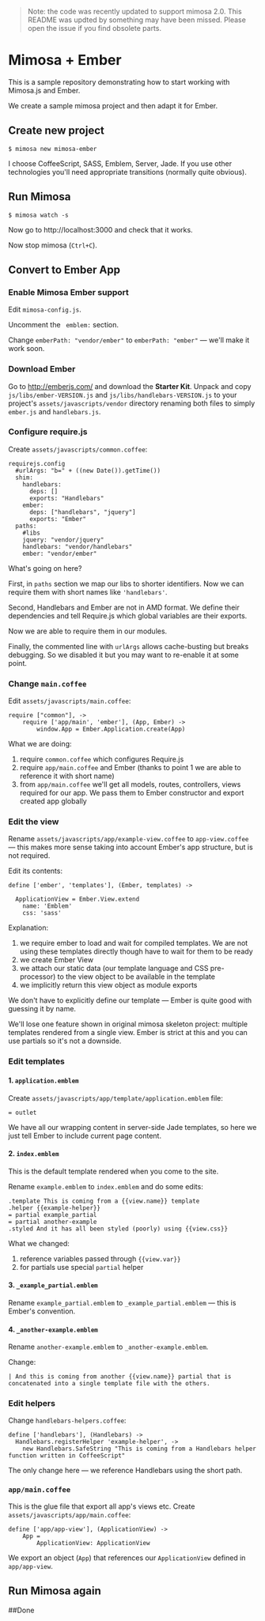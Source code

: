 > Note: the code was recently updated to support mimosa 2.0. This README was updted by something may have been missed. Please open the issue if you find obsolete parts.

# Mimosa + Ember

This is a sample repository demonstrating how to start working with Mimosa.js and Ember.

We create a sample mimosa project and then adapt it for Ember.

## Create new project

`$ mimosa new mimosa-ember`

I choose CoffeeScript, SASS, Emblem, Server, Jade.
If you use other technologies you'll need appropriate transitions (normally quite obvious).

## Run Mimosa
`$ mimosa watch -s`

Now go to http://localhost:3000 and check that it works.

Now stop mimosa (`Ctrl+C`).

## Convert to Ember App

### Enable Mimosa Ember support

Edit `mimosa-config.js`.

Uncomment the ` emblem:` section.

Change `emberPath: "vendor/ember"` to `emberPath: "ember"` — we'll make it work soon.

### Download Ember
Go to <http://emberjs.com/> and download the **Starter Kit**. Unpack and copy `js/libs/ember-VERSION.js` and `js/libs/handlebars-VERSION.js` to your project's `assets/javascripts/vendor` directory renaming both files to simply `ember.js` and `handlebars.js`.

### Configure require.js

Create `assets/javascripts/common.coffee`:

	requirejs.config
	  #urlArgs: "b=" + ((new Date()).getTime())
	  shim:
	    handlebars:
	      deps: []
	      exports: "Handlebars"
	    ember:
	      deps: ["handlebars", "jquery"]
	      exports: "Ember"
	  paths:
	    #libs
	    jquery: "vendor/jquery"
	    handlebars: "vendor/handlebars"
	    ember: "vendor/ember"

What's going on here?

First, in `paths` section we map our libs to shorter identifiers. Now we can require them with short names like `'handlebars'`.

Second, Handlebars and Ember are not in AMD format. We define their dependencies and tell Require.js which global variables are their exports.

Now we are able to require them in our modules.

Finally, the commented line with `urlArgs` allows cache-busting but breaks debugging. So we disabled it but you may want to re-enable it at some point.

### Change `main.coffee`

Edit `assets/javascripts/main.coffee`:

	require ["common"], ->
	    require ['app/main', 'ember'], (App, Ember) ->
	        window.App = Ember.Application.create(App)

What we are doing:

1. require `common.coffee` which configures Require.js
2. require `app/main.coffee` and Ember (thanks to point 1 we are able to reference it with short name)
3. from `app/main.coffee` we'll get all models, routes, controllers, views required for our app. We pass them to Ember constructor and export created app globally

### Edit the view
Rename `assets/javascripts/app/example-view.coffee` to `app-view.coffee` — this makes more sense taking into account Ember's app structure, but is not required.

Edit its contents:

	define ['ember', 'templates'], (Ember, templates) ->

	  ApplicationView = Ember.View.extend
	    name: 'Emblem'
	    css: 'sass'

Explanation:

1. we require ember to load and wait for compiled templates. We are not using these templates directly though have to wait for them to be ready
2. we create Ember View
3. we attach our static data (our template language and CSS pre-processor) to the view object to be available in the template
4. we implicitly return this view object as module exports

We don't have to explicitly define our template — Ember is quite good with guessing it by name.

We'll lose one feature shown in original mimosa skeleton project: multiple templates rendered from a single view. Ember is strict at this and you can use partials so it's not a downside.

### Edit templates

#### 1. `application.emblem`

Create `assets/javascripts/app/template/application.emblem` file:

	= outlet

We have all our wrapping content in server-side Jade templates, so here we just tell Ember to include current page content.


#### 2. `index.emblem`

This is the default template rendered when you come to the site.

Rename `example.emblem` to `index.emblem` and do some edits:

	.template This is coming from a {{view.name}} template
	.helper {{example-helper}}
	= partial example_partial
	= partial another-example
	.styled And it has all been styled (poorly) using {{view.css}}

What we changed:

1. reference variables passed through `{{view.var}}`
2. for partials use special `partial` helper

#### 3. `_example_partial.emblem`

Rename `example_partial.emblem` to `_example_partial.emblem` — this is Ember's convention.

#### 4. `_another-example.emblem`

Rename `another-example.emblem` to `_another-example.emblem`.

Change:

	| And this is coming from another {{view.name}} partial that is concatenated into a single template file with the others.


### Edit helpers

Change `handlebars-helpers.coffee`:

	define ['handlebars'], (Handlebars) ->
	  Handlebars.registerHelper 'example-helper', ->
	    new Handlebars.SafeString "This is coming from a Handlebars helper function written in CoffeeScript"

The only change here — we reference Handlebars using the short path.

### `app/main.coffee`

This is the glue file that export all app's views etc. Create `assets/javascripts/app/main.coffee`:

	define ['app/app-view'], (ApplicationView) ->
	    App =
	        ApplicationView: ApplicationView

We export an object (`App`) that references our `ApplicationView` defined in `app/app-view`.

## Run Mimosa again

##Done
